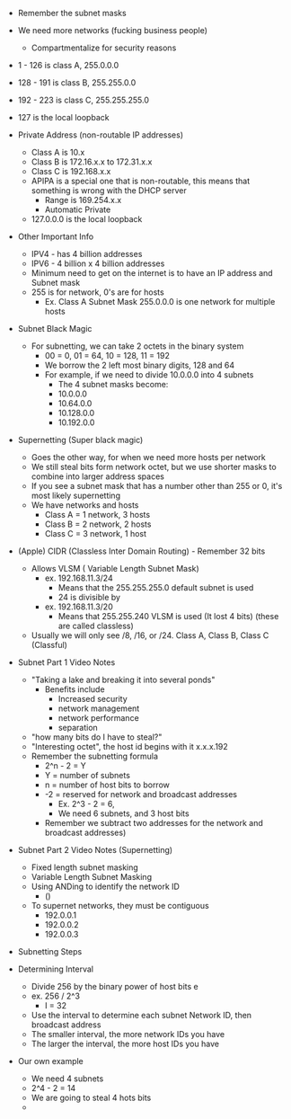 - Remember the subnet masks
- We need more networks (fucking business people)
	- Compartmentalize for security reasons 
- 1 - 126 is class A, 255.0.0.0 
- 128 - 191 is class B, 255.255.0.0
- 192 - 223 is class C, 255.255.255.0 
- 127 is the local loopback 

- Private Address (non-routable IP addresses)
	- Class A is 10.x
	- Class B is 172.16.x.x to 172.31.x.x
	- Class C is 192.168.x.x
	- APIPA is a special one that is non-routable, this means that something is wrong with the DHCP server 
		- Range is 169.254.x.x
		- Automatic Private 
	- 127.0.0.0 is the local loopback 

- Other Important Info 
	- IPV4 - has 4 billion addresses
	- IPV6 - 4 billion x 4 billion addresses 
	- Minimum need to get on the internet is to have an IP address and Subnet mask 
	- 255 is for network, 0's are for hosts
		- Ex. Class A Subnet Mask 255.0.0.0 is one network for multiple hosts 

- Subnet Black Magic
	- For subnetting, we can take 2 octets in the binary system
		- 00 = 0, 01 = 64, 10 = 128, 11 = 192
		- We borrow the 2 left most binary digits, 128 and 64
		- For example, if we need to divide 10.0.0.0 into 4 subnets 
			- The 4 subnet masks become:
			- 10.0.0.0
			- 10.64.0.0
			- 10.128.0.0
			- 10.192.0.0

- Supernetting (Super black magic)
	- Goes the other way, for when we need more hosts per network 
	- We still steal bits form network octet, but we use shorter masks to combine into larger address spaces
	- If you see a subnet mask that has a number other than 255 or 0, it's most likely supernetting 
	- We have networks and hosts
		- Class A = 1 network, 3 hosts
		- Class B = 2 network, 2 hosts
		- Class C = 3 network, 1 host

- (Apple) CIDR (Classless Inter Domain Routing)
		- Remember 32 bits 
	- Allows VLSM ( Variable Length Subnet Mask)
		- ex. 192.168.11.3/24
			- Means that the 255.255.255.0 default subnet is used 
			- 24 is divisible by 
		- ex. 192.168.11.3/20 
			- Means that 255.255.240 VLSM is used (It lost 4 bits) (these are called classless)
	- Usually we will only see /8, /16, or /24. Class A, Class B, Class C  (Classful)

- Subnet Part 1 Video Notes
	- "Taking a lake and breaking it into several ponds"
		- Benefits include
			- Increased security
			- network management 
			- network performance
			- separation 
	- "how many bits do I have to steal?"
	- "Interesting octet", the host id begins with it x.x.x.192
	- Remember the subnetting formula 
		- 2^n - 2 = Y
		- Y = number of subnets
		- n = number of host bits to borrow
		- -2 = reserved for network and broadcast addresses 
			- Ex. 2^3 - 2 = 6, 
			- We need 6 subnets, and 3 host bits 
		- Remember we subtract two addresses for the network and broadcast addresses)

- Subnet Part 2 Video Notes (Supernetting)
	- Fixed length subnet masking
	- Variable Length Subnet Masking
	- Using ANDing to identify the network ID 
		- ()
	- To supernet networks, they must be contiguous
		- 192.0.0.1
		- 192.0.0.2
		- 192.0.0.3

- Subnetting Steps


- Determining Interval
	- Divide 256 by the binary power of host bits e
	- ex. 256 / 2^3 
		- I = 32 
	- Use the interval to determine each subnet Network ID, then broadcast address
	- The smaller interval, the more network IDs you have 
	- The larger the interval, the more host IDs you have 

- Our own example
	- We need 4 subnets
	- 2^4 - 2 = 14
	- We are going to steal 4 hots bits 
	- 